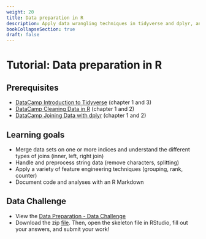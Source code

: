 ```yaml
---
weight: 20
title: Data preparation in R
description: Apply data wrangling techniques in tidyverse and dplyr, and prepare your data set for analysis.
bookCollapseSection: true
draft: false
---
```


# Tutorial: Data preparation in R

## Prerequisites
* [DataCamp Introduction to Tidyverse](https://campus.datacamp.com/courses/introduction-to-the-tidyverse/data-wrangling-1?ex=1) (chapter 1 and 3)
* [DataCamp Cleaning Data in R](https://learn.datacamp.com/courses/cleaning-data-in-r) (chapter 1 and 2)
* [DataCamp Joining Data with dplyr](https://campus.datacamp.com/courses/joining-data-with-dplyr/joining-tables-1) (chapter 1 and 2)


## Learning goals

* Merge data sets on one or more indices and understand the different types of joins (inner, left, right join)
* Handle and preprocess string data (remove characters, splitting)
* Apply a variety of feature engineering techniques (grouping, rank, counter)
* Document code and analyses with an R Markdown

## Data Challenge
- View the [Data Preparation - Data Challenge](data-preparation.html)
- Download the zip [file](https://drive.google.com/file/d/1dHG-AJj5TSC6jZkcFxXk29-LfpZo13X_/view?usp=sharing). Then, open the skeleton file in RStudio, fill out your answers, and submit your work!
